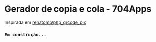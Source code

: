 # Gerador de copia e cola - 704Apps

Inspirada em [renatomb/php_qrcode_pix](https://github.com/renatomb/php_qrcode_pix)

### `Em construção...`
